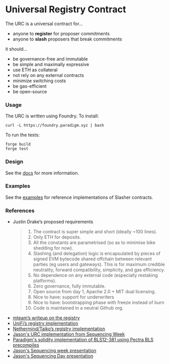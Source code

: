 # Universal Registry Contract

The URC is a universal contract for… 
- anyone to **register** for proposer commitments
- anyone to **slash** proposers that break commitments

it should…
- be governance-free and immutable
- be simple and maximally expressive
- use ETH as collateral
- not rely on any external contracts
- minimize switching costs
- be gas-efficient
- be open-source


### Usage
The URC is written using Foundry. To install:
```
curl -L https://foundry.paradigm.xyz | bash
```

To run the tests:
```
forge build
forge test
```

### Design
See the [docs](./docs/overview.md) for more information.

### Examples
See the [examples](./example/README.md) for reference implementations of Slasher contracts.

### References
- Justin Drake’s proposed requirements
    > 1. The contract is super simple and short (ideally ~100 lines).
    > 2. Only ETH for deposits.
    > 3. All the constants are parametrised (so as to minimise bike shedding for now).
    > 4. Slashing (and delegation) logic is encapsulated by pieces of signed EVM bytecode shared offchain between relevant parties (eg users and gateways). This is for maximum credible neutrality, forward compatibility, simplicity, and gas efficiency.
    > 5. No dependence on any external code (especially restaking platforms).
    > 6. Zero governance, fully immutable.
    > 7. Open source from day 1, Apache 2.0 + MIT dual licensing.
    > 8. Nice to have: support for underwriters
    > 9. Nice to have: bootstrapping phase with freeze instead of burn
    > 10. Code is maintained in a neutral Github org.
- [mteam’s writeup on the registry](https://hackmd.io/@mteam/unfiedpreconfregistry)
- [UniFi’s registry implementation](https://github.com/PufferFinance/UniFi/blob/main/l1-contracts/src/UniFiAVSManager.sol)
- [Nethermind/Taiko’s registry implementation](https://github.com/NethermindEth/taiko-Preconf-AVS/)
- [Jason's URC implementation from Sequencing Week](https://github.com/PufferFinance/preconfs)
- [Paradigm's solidity implementation of BLS12-381 using Pectra BLS precompiles](https://github.com/paradigmxyz/forge-alphanet/blob/main/src/sign/BLS.sol)
- [Jason's Sequencing week presentation](https://docs.google.com/presentation/d/1-iuKIMwV9lxw4BBdhHL3_hWDysTWOWS-lWPpCmDvl6g/edit#slide=id.g3131bf307dc_0_67)
- [Jason's Sequencing Day presentation](https://docs.google.com/presentation/d/1aR1iY4bcRc3RApAt2xx1gV7DEqcEQZZd0rgMo3ozXC0/edit#slide=id.p)